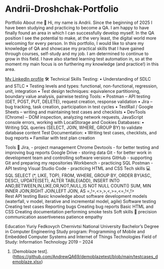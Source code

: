 # Andrii-Droshchak-Portfolio

Portfolio
About me 👋
Hi, my name is Andrii. Since the beginning of 2025 I have been studying and practicing to become a QA. I am happy to have finally found an area in which I can successfully develop myself. In the QA position I see the potential to make, at the very least, the digital world more welcoming for every person. In this portfolio, I would like to share my knowledge of QA and showcase my practical skills that I have gained through courses, self-study and my job. I am determined to continue to grow in this field. I have also started learning test automation in, so at the moment my main focus is on furthering my knowledge (and practice!) in this area.

[My LinkedIn profile](https://www.linkedin.com/in/%D0%B0%D0%BD%D0%B4%D1%80%D1%96%D0%B9-%D0%B4%D1%80%D0%BE%D1%89%D0%B0%D0%BA-48185836a/)
🛠 Technical Skills
Testing:
•	Understanding of SDLC and STLC
•	Testing levels and types: functional, non-functional, regression, unit, integration
•	Test design techniques: equivalence partitioning, boundary value analysis, pairwise testing
Tools:
•	Postman – API testing (GET, POST, PUT, DELETE), request creation, response validation
•	Jira – bug tracking, task creation, participation in test cycles
•	TestRail / Google Sheets – writing and maintaining test cases and checklists
•	DevTools (Chrome) – DOM inspection, analyzing network requests, JavaScript console errors, working with LocalStorage and Cookies
Databases:
•	Writing SQL queries (SELECT, JOIN, WHERE, GROUP BY) to validate database content
Test Documentation:
•	Writing test cases, checklists, and bug reports
•	Familiar with test plan creation



Tools 🔧
Jira, - project management
Chrome Devtools - for better testing and improving bug reports
Google Drive - storing data
Git - for better work in development team and controlling software versions
GitHub - supporting Git and preparing my repositories
Workbench - practicing SQL
Postman - API testing
Visual Studio Code - practicing HTML and CSS
Tech skills 💻
SQL
SELECT (*, LIKE, TOP), FROM, WHERE, GROUP BY, ORDER BY(ASC, DESC), UPDATE(SET), ALTER TABLE(ADD), INSERT INTO
AND,BETWEEN,IN,LIKE,OR,NOT,NULL,IS NOT NULL
COUNT() SUM, MIN
INNER JOIN,RIGHT JOIN,LEFT JOIN, AS
=,!=,<>,>,<,>=,<=,!<,!>				
Rest API testing
Basic knowledge about software development models (waterfall, v model, iterative and incremental model, agile)
Software testing
Creating test cases
Reporting bugs
Creating bug reports
Basic HTML and CSS
Creating documentation
performing smoke tests
Soft skills 📁
precision
communication
assertiveness
patience
empathy

Education
Yuriy Fedkovych Chernivtsi National University
Bachelor’s Degree in Computer Engineering
Study program: Programming of Mobile and Embedded Computer Systems and Internet of Things Technologies
Field of Study: Information Technology
2019 – 2024

1. [Demoblaze test].(https://github.com/AndrewQA69/demoblazetest/blob/main/testcases_demoblaze.xlsx)

